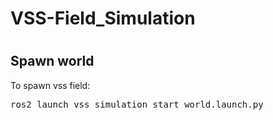 <h1> VSS-Field_Simulation <h1>

<h2> Spawn world </h2>
<p> To spawn vss field:
<pre>
ros2 launch vss_simulation start_world.launch.py
</pre>

